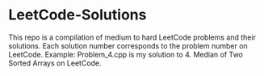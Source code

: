 # LeetCode-Solutions
This repo is a compilation of medium to hard LeetCode problems and their solutions. Each solution number corresponds to the problem number on LeetCode. Example: Problem_4.cpp is my solution to 4. Median of Two Sorted Arrays on LeetCode.
